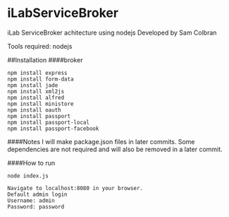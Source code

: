 iLabServiceBroker
=================

iLab ServiceBroker achitecture using nodejs
Developed by Sam Colbran

Tools required:
nodejs

##Installation
####broker
```
npm install express
npm install form-data
npm install jade
npm install xml2js
npm install alfred
npm install ministore
npm install oauth
npm install passport
npm install passport-local
npm install passport-facebook
```

####Notes
I will make package.json files in later commits. Some dependencies are not required and will also be removed in a later commit.

####How to run
```
node index.js

Navigate to localhost:8080 in your browser.
Default admin login
Username: admin
Password: password
```

